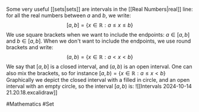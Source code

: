 Some very useful [[sets|sets]] are intervals in the [[Real Numbers|real]] line: for all the real numbers between $a$ and $b$, we write:
$$
[a,b]=\{ x \in\mathbb{R}:a\leq x\leq b \}
$$
We use square brackets when we want to include the endpoints: $a \in [a,b]$ and $b \in [a,b]$. When we don't want to include the endpoints, we use round brackets and write:
$$
(a,b)=\{ x \in \mathbb{R}:a<x<b \}
$$
We say that $[a,b]$ is a closed interval, and $(a,b)$ is an open interval. One can also mix the brackets, so for instance $[a,b)=\{ x \in \mathbb{R}:a\leq x<b \}$
Graphically we depict the closed interval with a filled in circle, and an open interval with an empty circle, so the interval $[a,b)$ is:
![[Intervals 2024-10-14 21.20.18.excalidraw]]

#Mathematics #Set